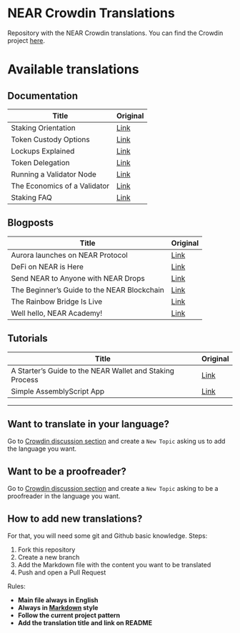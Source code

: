 # NEAR Crowdin Translations

Repository with the NEAR Crowdin translations. You can find the Crowdin project [here](https://crowdin.com/project/near-documentation).

# Available translations

## Documentation

| Title | Original |
| ----- | -------- |
| Staking Orientation | [Link](https://docs.near.org/docs/validator/staking-overview) |
| Token Custody Options | [Link](https://docs.near.org/docs/tokens/token-custody) |
| Lockups Explained | [Link](https://docs.near.org/docs/tokens/lockup) |
| Token Delegation | [Link](https://docs.near.org/docs/validator/delegation) |
| Running a Validator Node | [Link](https://docs.near.org/docs/validator/staking) |
| The Economics of a Validator | [Link](https://docs.near.org/docs/validator/economics) |
| Staking FAQ | [Link](https://docs.near.org/docs/validator/staking-faq) |

## Blogposts

| Title | Original |
| ----- | -------- |
| Aurora launches on NEAR Protocol | [Link](https://near.org/blog/aurora-launches-near/) |
| DeFi on NEAR is Here | [Link](https://medium.com/nearprotocol/defi-on-near-is-here-80955fb76ef) |
| Send NEAR to Anyone with NEAR Drops | [Link](https://near.org/blog/send-near-to-anyone-with-near-drops/) |
| The Beginner’s Guide to the NEAR Blockchain | [Link](https://near.org/blog/the-beginners-guide-to-the-near-blockchain/) |
| The Rainbow Bridge Is Live | [Link](https://near.org/blog/the-rainbow-bridge-is-live/) |
| Well hello, NEAR Academy! | [Link](https://near.org/blog/well-hello-near-academy/) |

## Tutorials

| Title | Original |
| ----- | -------- |
| A Starter’s Guide to the NEAR Wallet and Staking Process | [Link](https://medium.com/nearprotocol/a-starters-guide-to-the-near-wallet-and-staking-process-d2c8f3b61f43) |
| Simple AssemblyScript App | [Link](https://learn.figment.io/network-documentation/near/tutorials/simple-webassembly-script) |

---

## Want to translate in your language?

Go to [Crowdin discussion section](https://crowdin.com/project/near-documentation/discussions) and create a `New Topic` asking us to add the language you want.
## Want to be a proofreader?

Go to [Crowdin discussion section](https://crowdin.com/project/near-documentation/discussions) and create a `New Topic` asking to be a proofreader in the language you want.

## How to add new translations?

For that, you will need some git and Github basic knowledge. Steps:

1. Fork this repository
2. Create a new branch
3. Add the Markdown file with the content you want to be translated
4. Push and open a Pull Request

Rules:

* **Main file always in English**
* **Always in [Markdown](https://www.markdownguide.org/) style**
* **Follow the current project pattern**
* **Add the translation title and link on README**
